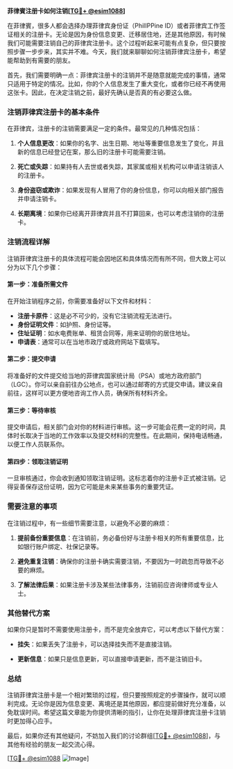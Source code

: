 **菲律賓注册卡如何注销[[TG💪+ @esim1088](https://t.me/s/esim1088)]**

在菲律賓，很多人都会选择办理菲律宾身份证（PhilIPPine ID）或者菲律宾工作签证相关的注册卡。无论是因为身份信息变更、迁移居住地，还是其他原因，有时候我们可能需要注销自己的菲律宾注册卡。这个过程听起来可能有点复杂，但只要按照步骤一步步来，其实并不难。今天，我们就来聊聊如何注销菲律宾注册卡，希望能帮助到有需要的朋友。

首先，我们需要明确一点：菲律宾注册卡的注销并不是随意就能完成的事情，通常只适用于特定的情况。比如，你的个人信息发生了重大变化，或者你已经不再使用这张卡。因此，在决定注销之前，最好先确认是否真的有必要这么做。

### 注销菲律宾注册卡的基本条件

在菲律宾，注册卡的注销需要满足一定的条件。最常见的几种情况包括：

1. **个人信息更改**：如果你的名字、出生日期、地址等重要信息发生了变化，并且新的信息已经登记在案，那么旧的注册卡可能需要注销。
   
2. **死亡或失踪**：如果持有人去世或者失踪，其家属或相关机构可以申请注销该人的注册卡。

3. **身份盗窃或欺诈**：如果发现有人冒用了你的身份信息，你可以向相关部门报告并申请注销卡。

4. **长期离境**：如果你已经离开菲律宾并且不打算回来，也可以考虑注销你的注册卡。

### 注销流程详解

注销菲律宾注册卡的具体流程可能会因地区和具体情况而有所不同，但大致上可以分为以下几个步骤：

#### 第一步：准备所需文件

在开始注销程序之前，你需要准备好以下文件和材料：

- **注册卡原件**：这是必不可少的，没有它注销流程无法进行。
- **身份证明文件**：如护照、身份证等。
- **住址证明**：如水电费账单、租赁合同等，用来证明你的居住地址。
- **申请表**：通常可以在当地市政厅或政府网站下载填写。

#### 第二步：提交申请

将准备好的文件提交给当地的菲律宾国家统计局（PSA）或地方政府部门（LGC）。你可以亲自前往办公地点，也可以通过邮寄的方式提交申请。建议亲自前往，这样可以更方便地咨询工作人员，确保所有材料齐全。

#### 第三步：等待审核

提交申请后，相关部门会对你的材料进行审核。这一步可能会花费一定的时间，具体时长取决于当地的工作效率以及提交材料的完整性。在此期间，保持电话畅通，以便工作人员联系你。

#### 第四步：领取注销证明

一旦审核通过，你会收到通知领取注销证明。这标志着你的注册卡正式被注销。记得妥善保存这份证明，因为它可能是未来某些事务的重要凭证。

### 需要注意的事项

在注销过程中，有一些细节需要注意，以避免不必要的麻烦：

1. **提前备份重要信息**：在注销前，务必备份好与注册卡相关的所有重要信息，比如银行账户绑定、社保记录等。
   
2. **避免重复注销**：确保你的注册卡确实需要注销，不要因为一时疏忽而导致不必要的麻烦。

3. **了解法律后果**：如果注册卡涉及某些法律事务，注销前应咨询律师或专业人士。

### 其他替代方案

如果你只是暂时不需要使用注册卡，而不是完全放弃它，可以考虑以下替代方案：

- **挂失**：如果丢失了注册卡，可以选择挂失而不是直接注销。
  
- **更新信息**：如果只是信息更新，可以直接申请更新，而不是注销旧卡。

### 总结

注销菲律宾注册卡是一个相对繁琐的过程，但只要按照规定的步骤操作，就可以顺利完成。无论你是因为信息变更、离境还是其他原因，都应提前做好充分准备，以免耽误时间。希望这篇文章能为你提供清晰的指引，让你在处理菲律宾注册卡注销时更加得心应手。

最后，如果你还有其他疑问，不妨加入我们的讨论群组[[TG💪+ @esim1088](https://t.me/s/esim1088)]，与其他有经验的朋友一起交流心得。

[[TG💪+ @esim1088](https://t.me/s/esim1088) ![Image](https://i.postimg.cc/4NQfJmqS/Snipaste-2025-05-13-00-14-12.png)]